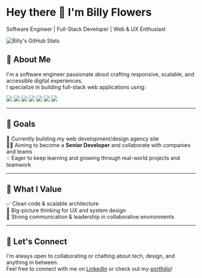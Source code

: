 <h1>Hey there 👋 I'm Billy Flowers</h1>

<p>
  Software Engineer | Full-Stack Developer | Web & UX Enthusiast
</p>

<p>
  <img src="https://github-readme-stats.vercel.app/api?username=flowz0&show_icons=true&theme=tokyonight&hide_title=true" alt="Billy's GitHub Stats" />
</p>

## 🚀 About Me

I'm a software engineer passionate about crafting responsive, scalable, and accessible digital experiences.     
I specialize in building full-stack web applications using:

<p>
  <img src="https://img.shields.io/badge/TypeScript-3178C6?style=for-the-badge&logo=typescript&logoColor=white" />
  <img src="https://img.shields.io/badge/Next.js-000000?style=for-the-badge&logo=next.js&logoColor=white" />
  <img src="https://img.shields.io/badge/React-61DAFB?style=for-the-badge&logo=react&logoColor=black" />
  <img src="https://img.shields.io/badge/Tailwind_CSS-38B2AC?style=for-the-badge&logo=tailwind-css&logoColor=white" />
  <img src="https://img.shields.io/badge/Node.js-339933?style=for-the-badge&logo=nodedotjs&logoColor=white" />
  <img src="https://img.shields.io/badge/Express-000000?style=for-the-badge&logo=express&logoColor=white" />
  <img src="https://img.shields.io/badge/MongoDB-4EA94B?style=for-the-badge&logo=mongodb&logoColor=white" />
</p>

---

## 🎯 Goals
🚧 Currently building my web development/design agency site  
👨‍💻 Aiming to become a **Senior Developer** and collaborate with companies and teams  
💡 Eager to keep learning and growing through real-world projects and teamwork

---

## 🧠 What I Value
✅ Clean code & scalable architecture  
🧩 Big-picture thinking for UX and system design  
💬 Strong communication & leadership in collaborative environments

---

## 🤝 Let's Connect
I'm always open to collaborating or chatting about tech, design, and anything in between.  
Feel free to connect with me on [LinkedIn](https://www.linkedin.com/in/billyflowers/) or check out my [portfolio](https://www.bflows.dev/)!
